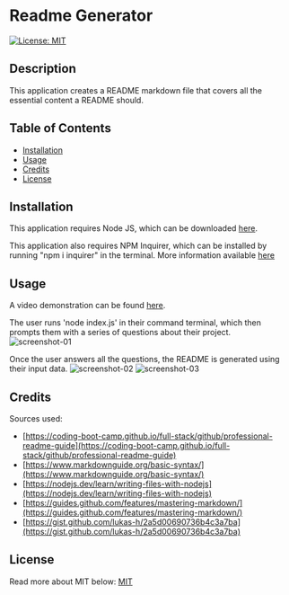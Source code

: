 # Readme Generator

[![License: MIT](https://img.shields.io/badge/License-MIT-yellow.svg)](https://opensource.org/licenses/MIT)

## Description

This application creates a README markdown file that covers all the essential content a README should.

## Table of Contents

- [Installation](#installation)
- [Usage](#usage)
- [Credits](#credits)
- [License](#license)

## Installation

This application requires Node JS, which can be downloaded [here](https://nodejs.org/en/).

This application also requires NPM Inquirer, which can be installed by running "npm i inquirer" in the terminal. More information available [here](https://www.npmjs.com/package/inquirer)

## Usage

A video demonstration can be found [here]().

The user runs 'node index.js' in their command terminal, which then prompts them with a series of questions about their project.
![screenshot-01](assets/images/screenshot-01)

Once the user answers all the questions, the README is generated using their input data.
![screenshot-02](assets/images/screenshot-02)
![screenshot-03](assets/images/screenshot-03)

## Credits

Sources used:

- [https://coding-boot-camp.github.io/full-stack/github/professional-readme-guide](https://coding-boot-camp.github.io/full-stack/github/professional-readme-guide)
- [https://www.markdownguide.org/basic-syntax/](https://www.markdownguide.org/basic-syntax/)
- [https://nodejs.dev/learn/writing-files-with-nodejs](https://nodejs.dev/learn/writing-files-with-nodejs)
- [https://guides.github.com/features/mastering-markdown/](https://guides.github.com/features/mastering-markdown/)
- [https://gist.github.com/lukas-h/2a5d00690736b4c3a7ba](https://gist.github.com/lukas-h/2a5d00690736b4c3a7ba)

## License

Read more about MIT below:
[MIT](https://opensource.org/licenses/MIT)
